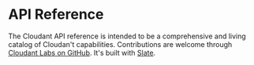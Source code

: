 # API Reference

The Cloudant API reference is intended to be a comprehensive and living catalog of Cloudan't capabilities. Contributions are welcome through [Cloudant Labs on GitHub](https://github.com/cloudant-labs/slate). It's built with [Slate](https://github.com/tripit/slate).
